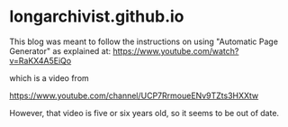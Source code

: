 # longarchivist.github.io
This blog was meant to follow the instructions on using "Automatic Page Generator" as explained at:
https://www.youtube.com/watch?v=RaKX4A5EiQo

which is a video from 

https://www.youtube.com/channel/UCP7RrmoueENv9TZts3HXXtw

However, that video is five or six years old, so it seems to be out of date.

